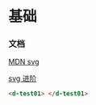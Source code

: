 # 基础

### 文档

[MDN svg](https://developer.mozilla.org/zh-CN/docs/Web/SVG)

[svg 进阶](http://www.youbaobao.xyz/datav-docs/guide/libs/svg.html)

```html
<d-test01> </d-test01>
```

